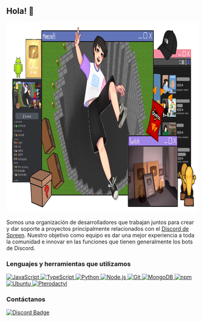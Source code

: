 ## Hola! 👋

<img alt="Banner" src="../banner.png" width="1024" height="499">

Somos una organización de desarrolladores que trabajan juntos para crear y dar soporte a proyectos principalmente relacionados con el [Discord de Spreen](https://discord.com/invite/spreen). Nuestro objetivo como equipo es dar una mejor experiencia a toda la comunidad e innovar en las funciones que tienen generalmente los bots de Discord.

### Lenguajes y herramientas que utilizamos
<a href="https://javascript.com/">
    <img title="JavaScript" src="https://img.icons8.com/color/30/000000/javascript.png"/>
</a>
<a href="https://typescriptlang.org/">
    <img title="TypeScript" src="https://img.icons8.com/color/30/000000/typescript.png"/>
</a>
<a href="https://www.python.org/">
    <img title="Python" src="https://img.icons8.com/color/30/000000/python.png"/>
</a>
<a href="https://nodejs.org/en/">
    <img title="Node.js" src="https://img.icons8.com/windows/30/4caf50/node-js.png"/>
</a>
<a href="https://git-scm.com/">
    <img title="Git" src="https://img.icons8.com/ios-filled/30/f4511e/git.png"/>
</a>
<a href="https://www.mongodb.com/">
    <img title="MongoDB" src="https://img.icons8.com/color/30/000000/mongodb.png"/>
</a>
<a href="https://www.npmjs.com/">
    <img title="npm" src="https://img.icons8.com/color/30/000000/npm.png"/>
</a>
<a href="https://ubuntu.com/">
    <img title="Ubuntu" src="https://img.icons8.com/color/30/000000/ubuntu.png"/>
</a>
<a href="https://pterodactyl.io/">
    <img title="Pterodactyl" src="https://img.icons8.com/color/30/000000/pterodactyl.png"/>
</a>

### Contáctanos
<a href="https://discord.com/invite/spreen">
    <img title="Contacto" src="https://img.shields.io/badge/-Discord-000000?style=flat-square&labelColor=000000&logo=discord&logoColor=5568f2&link=https://discord.com/users/461273822360895491" alt="Discord Badge"/>
</a>
